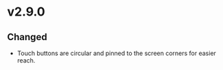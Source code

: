 # v2.9.0

## Changed
- Touch buttons are circular and pinned to the screen corners for easier reach.
